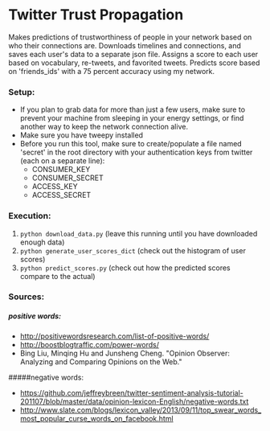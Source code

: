Twitter Trust Propagation
=========================

Makes predictions of trustworthiness of people in your network based on who their connections are.
Downloads timelines and connections, and saves each user's data to a separate json file. 
Assigns a score to each user based on vocabulary, re-tweets, and favorited tweets. Predicts score 
based on 'friends_ids' with a 75 percent accuracy using my network.

### Setup:

- If you plan to grab data for more than just a few users, make sure to prevent your machine from sleeping in your energy settings,
or find another way to keep the network connection alive.
- Make sure you have tweepy installed
- Before you run this tool, make sure to create/populate a file named 'secret' in the root directory with your authentication keys from twitter (each on a separate line): 
    - CONSUMER_KEY
    - CONSUMER_SECRET
    - ACCESS_KEY
    - ACCESS_SECRET 

### Execution:

1. `python download_data.py` (leave this running until you have downloaded enough data)
2. `python generate_user_scores_dict` (check out the histogram of user scores)
3. `python predict_scores.py` (check out how the predicted scores compare to the actual)

### Sources:

##### positive words: 
- http://positivewordsresearch.com/list-of-positive-words/
- http://boostblogtraffic.com/power-words/
- Bing Liu, Minqing Hu and Junsheng Cheng. "Opinion Observer: Analyzing and Comparing Opinions on the Web."

#####negative words:
- https://github.com/jeffreybreen/twitter-sentiment-analysis-tutorial-201107/blob/master/data/opinion-lexicon-English/negative-words.txt
- http://www.slate.com/blogs/lexicon_valley/2013/09/11/top_swear_words_most_popular_curse_words_on_facebook.html

